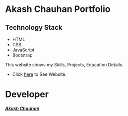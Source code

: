 # Akash Chauhan Portfolio

## Technology Stack

- HTML
- CSS
- JavaScript
- Bootstrap

This website shows my Skills, Projects, Education Details.

- Click [here](https://akashchauhan.github.io) to See Website.

# Developer

##### [Akash Chauhan](https://github.com/akash7948)
